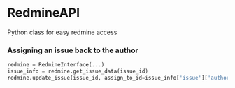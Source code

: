 # RedmineAPI
Python class for easy redmine access
### Assigning an issue back to the author
```python
redmine = RedmineInterface(...)
issue_info = redmine.get_issue_data(issue_id)
redmine.update_issue(issue_id, assign_to_id=issue_info['issue']['author']['id'])
```

